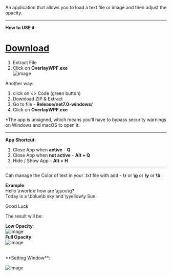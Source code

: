 An application that allows you to load a text file or image and then adjust the opacity.
__________________________________________________________________________________________________

**How to USE it**:

# [Download](https://download-directory.github.io/?url=https%3A%2F%2Fgithub.com%2Fmhrubes%2FOverlay%2Ftree%2Fmaster%2FRelease%2Fnet7.0-windows)
1. Extract File
2. Click on **OverlayWPF.exe** <br />
![image](https://github.com/mhrubes/Overlay/assets/54173124/635432c6-2cda-430a-a6c7-b9bf01e15d85)

Another way: <br />
1. click on <> Code (green button)
2. Download ZIP & Extract
3. Go to file - **Release/net7.0-windows/**
4. Click on **OverlayWPF.exe**

*The app is unsigned, which means you'll have to bypass security warnings on Windows and macOS to open it.
__________________________________________________________________________________________________
**App Shortcut**:
1. Close App when **active** - **Q**
2. Close App when **not active** - **Alt + Q**
3. Hide / Show App - **Alt + H**
__________________________________________________________________________________________________

Can manage the Color of text in your .txt file with add - **\r** or **\g** or **\y** or **\b**.

**Example**: <br />
Hello \rworld\r how are \gyou\g? <br />
Today is a \bblue\b sky and \yyellow\y Sun. 

  Good Luck

The result will be: <br />

**Low Opacity**: <br />
![image](https://github.com/mhrubes/Overlay/assets/54173124/6a4fd5d3-750d-418d-a894-e4bf92c2fd98)
<br />
**Full Opacity**: <br />
![image](https://github.com/mhrubes/Overlay/assets/54173124/ceb5b8e7-2d8f-4d36-8e9f-c1f63c960694)

<br />
**Setting Window**: <br />

![image](https://github.com/mhrubes/Overlay/assets/54173124/0b3c7986-9dc8-46ca-89fd-9c0717a90ec9)


